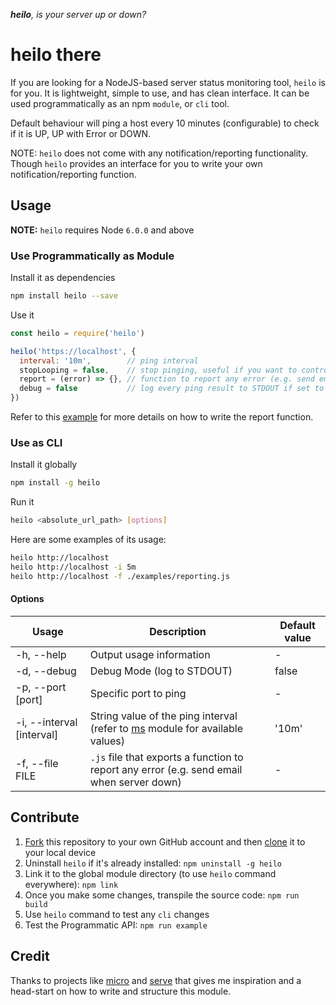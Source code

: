_**heilo**, is your server up or down?_

# heilo there

If you are looking for a NodeJS-based server status monitoring tool, `heilo` is for you. It is lightweight, simple to use, and has clean interface. It can be used programmatically as an npm `module`, or `cli` tool.

Default behaviour will ping a host every 10 minutes (configurable) to check if it is UP, UP with Error or DOWN.

NOTE: `heilo` does not come with any notification/reporting functionality. Though `heilo` provides an interface for you to write your own notification/reporting function.

## Usage

**NOTE:** `heilo` requires Node `6.0.0` and above

### Use Programmatically as Module

Install it as dependencies

```bash
npm install heilo --save
```

Use it
```js
const heilo = require('heilo')

heilo('https://localhost', {
  interval: '10m',        // ping interval
  stopLooping = false,    // stop pinging, useful if you want to control the start/stop manually
  report = (error) => {}, // function to report any error (e.g. send email when server down)
  debug = false           // log every ping result to STDOUT if set to true
})
```

Refer to this [example](https://github.com/xkawi/heilo/blob/master/examples/index.js) for more details on how to write the report function.

### Use as CLI

Install it globally

```bash
npm install -g heilo
```

Run it

```bash
heilo <absolute_url_path> [options]
```

Here are some examples of its usage:

```bash
heilo http://localhost
heilo http://localhost -i 5m
heilo http://localhost -f ./examples/reporting.js
```

#### Options

| Usage                  | Description | Default value |
| ---------------------- | ----------- | ------------------ |
| -h, --help             | Output usage information | - |
| -d, --debug            | Debug Mode (log to STDOUT) | false |
| -p, --port [port]      | Specific port to ping | - |
| -i, --interval [interval]  | String value of the ping interval (refer to [ms](https://github.com/zeit/ms) module for available values) | '10m' |
| -f, --file FILE           | `.js` file that exports a function to report any error (e.g. send email when server down) | - |

## Contribute

1. [Fork](https://help.github.com/articles/fork-a-repo/) this repository to your own GitHub account and then [clone](https://help.github.com/articles/cloning-a-repository/) it to your local device
2. Uninstall `heilo` if it's already installed: `npm uninstall -g heilo`
3. Link it to the global module directory (to use `heilo` command everywhere): `npm link`
4. Once you make some changes, transpile the source code: `npm run build`
5. Use `heilo` command to test any `cli` changes
6. Test the Programmatic API: `npm run example`

## Credit

Thanks to projects like [micro](https://github.com/zeit/micro) and [serve](https://github.com/zeit/serve) that gives me inspiration and a head-start on how to write and structure this module.